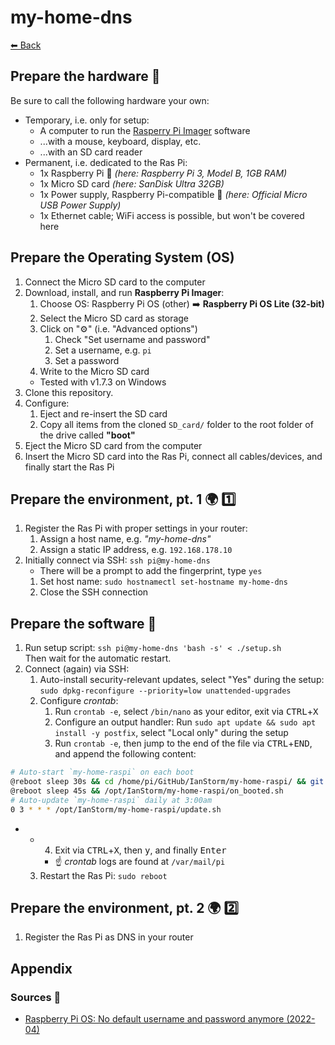 # my-home-dns

[⬅ Back](../README.md)


## Prepare the hardware 🧰

Be sure to call the following hardware your own:

* Temporary, i.e. only for setup:
	* A computer to run the [Rasperry Pi Imager](https://www.raspberrypi.org/downloads/) software
	* ...with a mouse, keyboard, display, etc.
	* ...with an SD card reader
* Permanent, i.e. dedicated to the Ras Pi:
	* 1x Raspberry Pi 🥧 *(here: Raspberry Pi 3, Model B, 1GB RAM)*
	* 1x Micro SD card *(here: SanDisk Ultra 32GB)*
	* 1x Power supply, Raspberry Pi-compatible 🔌 *(here: Official Micro USB Power Supply)*
	* 1x Ethernet cable; WiFi access is possible, but won't be covered here


## Prepare the Operating System (OS)

1. Connect the Micro SD card to the computer
2. Download, install, and run **Raspberry Pi Imager**:
	1. Choose OS: Raspberry Pi OS (other) ➡️ **Raspberry Pi OS Lite (32-bit)**
	2. Select the Micro SD card as storage
	2. Click on "⚙️" (i.e. "Advanced options")
		1. Check "Set username and password"
		2. Set a username, e.g. `pi`
		2. Set a password
	2. Write to the Micro SD card
	* Tested with v1.7.3 on Windows
2. Clone this repository.
2. Configure:
	1. Eject and re-insert the SD card
	2. Copy all items from the cloned `SD_card/` folder to the root folder of the drive called **"boot"**
2. Eject the Micro SD card from the computer
2. Insert the Micro SD card into the Ras Pi, connect all cables/devices, and finally start the Ras Pi


## Prepare the environment, pt. 1 🌍 1️⃣

1. Register the Ras Pi with proper settings in your router:
	1. Assign a host name, e.g. *"my-home-dns"*
	2. Assign a static IP address, e.g. `192.168.178.10`
2. Initially connect via SSH: `ssh pi@my-home-dns`
	* There will be a prompt to add the fingerprint, type `yes`
	1. Set host name: `sudo hostnamectl set-hostname my-home-dns`
	2. Close the SSH connection


## Prepare the software 🦙

1. Run setup script: `ssh pi@my-home-dns 'bash -s' < ./setup.sh`<br>
	Then wait for the automatic restart.
2. Connect (again) via SSH:
	1. Auto-install security-relevant updates, select "Yes" during the setup: `sudo dpkg-reconfigure --priority=low unattended-upgrades`
	2. Configure _crontab_:
		1. Run `crontab -e`, select `/bin/nano` as your editor, exit via <kbd>CTRL</kbd>+<kbd>X</kbd>
		2. Configure an output handler: Run `sudo apt update && sudo apt install -y postfix`, select "Local only" during the setup
		2. Run `crontab -e`, then jump to the end of the file via <kbd>CTRL</kbd>+<kbd>END</kbd>, and append the following content:
```sh
# Auto-start `my-home-raspi` on each boot
@reboot sleep 30s && cd /home/pi/GitHub/IanStorm/my-home-raspi/ && git reset --hard && git pull
@reboot sleep 45s && /opt/IanStorm/my-home-raspi/on_booted.sh
# Auto-update `my-home-raspi` daily at 3:00am
0 3 * * * /opt/IanStorm/my-home-raspi/update.sh
```
*
	*
		4. Exit via <kbd>CTRL</kbd>+<kbd>X</kbd>, then <kbd>y</kbd>, and finally <kbd>Enter</kbd>
		* ☝ _crontab_ logs are found at `/var/mail/pi`
	3. Restart the Ras Pi: `sudo reboot`


## Prepare the environment, pt. 2 🌍 2️⃣

1. Register the Ras Pi as DNS in your router


## Appendix


### Sources 📙

* [Raspberry Pi OS: No default username and password anymore (2022-04)](https://www.raspberrypi.com/news/raspberry-pi-bullseye-update-april-2022/)
